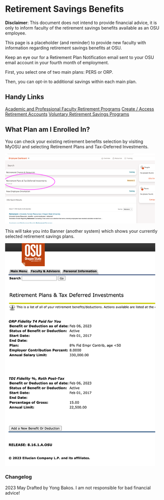 # Retirement Savings Benefits

**Disclaimer**: This document does not intend to provide financial advice, it is only
to inform faculty of the retirement savings benefits available as an OSU employee.

This page is a placeholder (and reminder) to provide new faculty with information
regarding retirement savings benefits at OSU.

Keep an eye our for a Retirement Plan Notification email sent to your OSU email
account in your fourth month of employment.

First, you select one of two main plans: PERS or ORP.

Then, you can opt-in to additional savings within each main plan.

## Handy Links

[Academic and Professional Faculty Retirement Programs](https://hr.oregonstate.edu/benefits/current-employees/retirement/retirement-programs/academic-and-professional-faculty)
[Create / Access Retirement Accounts](https://hr.oregonstate.edu/benefits/current-employees/retirement/createaccess-retirement-user-accounts)
[Voluntary Retirement Savings Programs](https://hr.oregonstate.edu/benefits/current-employees/retirement/voluntary-retirement-savings-programs)

## What Plan am I Enrolled In?

You can check your existing retirement benefits selection by visiting MyOSU and
selecting Retirement Plans and Tax-Deferred Investments.

![MyOSU Retirement Plans Resource Screenshot](images/my_osu_retirement_plans.png "MyOSU Retirement Plans Resource Screenshot")

This will take you into Banner (another system) which shows your currently selected
retirement savings plans.

![Banner Retirement Selected Savings Screenshot](images/osu_banner_retirement_plans.png "Banner Retirement Selected Savings Screenshot")

### Changelog

2023 May Drafted by Yong Bakos. I am not responsible for bad financial advice!
